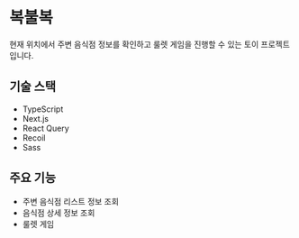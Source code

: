# 복불복

현재 위치에서 주변 음식점 정보를 확인하고 룰렛 게임을 진행할 수 있는 토이 프로젝트입니다.

## 기술 스택

- TypeScript
- Next.js
- React Query
- Recoil
- Sass

## 주요 기능

- 주변 음식점 리스트 정보 조회
- 음식점 상세 정보 조회
- 룰렛 게임

